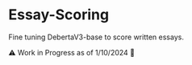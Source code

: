 # Essay-Scoring
Fine tuning DebertaV3-base to score written essays.

:warning: Work in Progress as of 1/10/2024 :hammer:
